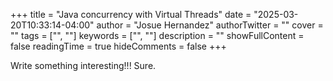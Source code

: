+++
title = "Java concurrency with Virtual Threads"
date = "2025-03-20T10:33:14-04:00"
author = "Josue Hernandez"
authorTwitter = ""
cover = ""
tags = ["", ""]
keywords = ["", ""]
description = ""
showFullContent = false
readingTime = true
hideComments = false
+++

Write something interesting!!! Sure.